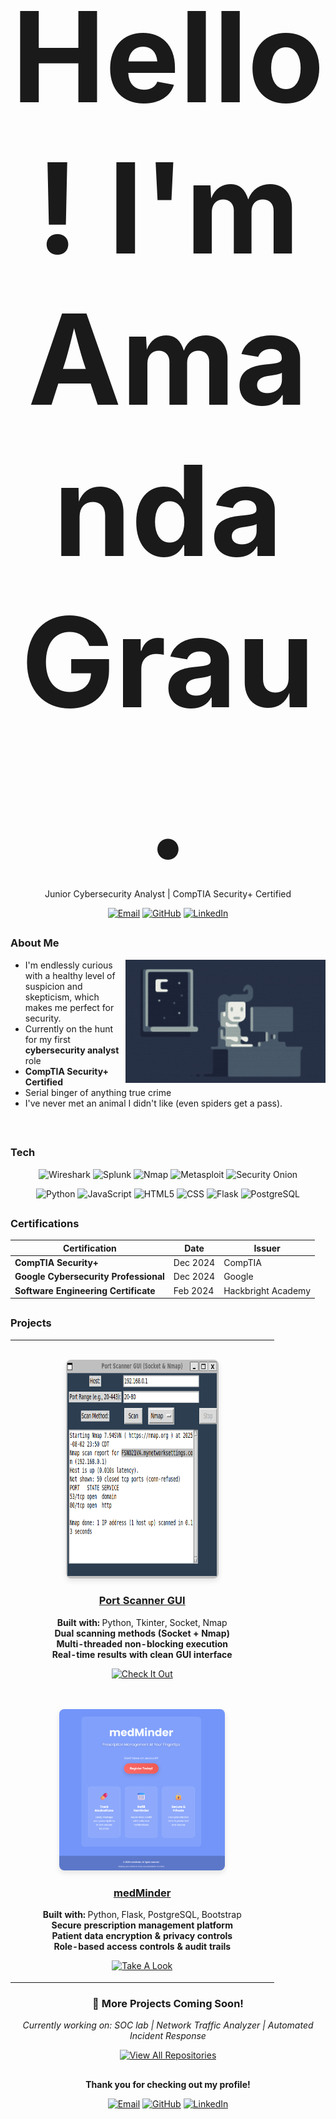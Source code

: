 <div align="center">

<strong style="font-size: 12.5rem;">Hello! I'm Amanda Grau.</strong><br>
Junior Cybersecurity Analyst | CompTIA Security+ Certified

[![Email](https://img.shields.io/badge/Email-00c176?style=for-the-badge&logo=gmail&logoColor=white)](mailto:agrau.dev@gmail.com)
[![GitHub](https://img.shields.io/badge/GitHub-333c76?style=for-the-badge&logo=github&logoColor=white)](https://github.com/AmandaGrau)
[![LinkedIn](https://img.shields.io/badge/LinkedIn-3B82F6?style=for-the-badge&logo=linkedin&logoColor=white)](https://linkedin.com/in/amandargrau)

</div>

##
### About Me
<img align="right" alt="Terminal" width="320" src="https://raw.githubusercontent.com/AVS1508/AVS1508/master/assets/Night-Coding.gif">

+ I'm endlessly curious with a healthy level of suspicion and skepticism,
  which makes me perfect for security. 
+ Currently on the hunt for my first **cybersecurity analyst** role 
+ **CompTIA Security+ Certified**
+ Serial binger of anything true crime
+ I've never met an animal I didn't like (even spiders get a pass).

<br>

##
### Tech

<div align="center">

![Wireshark](https://img.shields.io/badge/Wireshark-3B82F6?style=for-the-badge&logo=wireshark&logoColor=white)
![Splunk](https://img.shields.io/badge/Splunk-00c176?style=for-the-badge&logo=tenable&logoColor=white)
![Nmap](https://img.shields.io/badge/Nmap-EF4444?style=for-the-badge&logo=nmap&logoColor=white)
![Metasploit](https://img.shields.io/badge/Metasploit-AB47BC?style=for-the-badge&logo=metasploit&logoColor=white)
![Security Onion](https://img.shields.io/badge/Security%20Onion-F97316?style=for-the-badge&logo=burpsuite&logoColor=white)

</div>

<div align="center">

![Python](https://img.shields.io/badge/Python-AB47BC?style=for-the-badge&logo=python&logoColor=white)
![JavaScript](https://img.shields.io/badge/JavaScript-F97316?style=for-the-badge&logo=javascript&logoColor=white)
![HTML5](https://img.shields.io/badge/HTML5-FFCA28?style=for-the-badge&logo=html5&logoColor=white)
![CSS](https://img.shields.io/badge/CSS-3B82F6?style=for-the-badge&logo=css&logoColor=white)
![Flask](https://img.shields.io/badge/Flask-EF4444?style=for-the-badge&logo=flask&logoColor=white)
![PostgreSQL](https://img.shields.io/badge/PostgreSQL-10B981?style=for-the-badge&logo=postgresql&logoColor=white)

</div>

##
### Certifications

<div align="center">

| Certification |  Date | Issuer 
|---|---|---|
| **CompTIA Security+** | Dec 2024 | CompTIA |
| **Google Cybersecurity Professional** | Dec 2024 | Google |
| **Software Engineering Certificate** | Feb 2024 | Hackbright Academy |

</div>

##
### Projects

<table width="100%" align="center">
<tr>

<td width="50%" align="center">

<img src="https://raw.githubusercontent.com/AmandaGrau/Assets/main/port-scanner.png"
    alt="Port Scanner GUI" 
     width="60%" 
     style="margin-top: 15px; border-radius: 8px; box-shadow: 0 4px 8px rgba(0,0,0,0.1); height: 350px; width: 350;"/>

<div align="center">

### [Port Scanner GUI](https://github.com/AmandaGrau/port_scanner)

**Built with:** Python, Tkinter, Socket, Nmap       
**Dual scanning methods (Socket + Nmap)**  
**Multi-threaded non-blocking execution**  
**Real-time results with clean GUI interface**  

</div>

<div align="center">

[![Check It Out](https://img.shields.io/badge/Check_It_Out-3B82F6?style=for-the-badge&logo=github&logoColor=white)](https://github.com/AmandaGrau/port_scanner)

</div>

<tr>
<td width="100%" align="center">

<img src="https://raw.githubusercontent.com/AmandaGrau/Assets/main/medMinder-home.png" 
    alt="medMinder App" 
     width="65%" 
     style="margin-top: 15px; border-radius: 8px; box-shadow: 0 4px 8px rgba(0,0,0,0.1); max-height: 350px; max-width: 400;"/>

<div align="center">

### [medMinder](https://github.com/AmandaGrau/medMinder)

**Built with:** Python, Flask, PostgreSQL, Bootstrap    
**Secure prescription management platform**  
**Patient data encryption & privacy controls**  
**Role-based access controls & audit trails**

</div>

<div align="center">

[![Take A Look](https://img.shields.io/badge/Take_A_Look-AB47BC?style=for-the-badge&logo=github&logoColor=white)](https://github.com/AmandaGrau/medMinder)

</div>

</td>
</tr>
</table>

<div align="center">

### 🚀 More Projects Coming Soon!

*Currently working on: SOC lab | Network Traffic Analyzer | Automated Incident Response*

[![View All Repositories](https://img.shields.io/badge/View_All_Repositories-333c76?style=for-the-badge&logo=github&logoColor=white)](https://github.com/AmandaGrau?tab=repositories)

</div>

##
<div align="center">

**Thank you for checking out my profile!** 

[![Email](https://img.shields.io/badge/Email-00c176?style=for-the-badge&logo=gmail&logoColor=white)](mailto:agrau.dev@gmail.com)
[![GitHub](https://img.shields.io/badge/GitHub-333c76?style=for-the-badge&logo=github&logoColor=white)](https://github.com/AmandaGrau)
[![LinkedIn](https://img.shields.io/badge/LinkedIn-3B82F6?style=for-the-badge&logo=linkedin&logoColor=white)](https://linkedin.com/in/amandargrau)
<!-- [![Portfolio](https://img.shields.io/badge/Portfolio-A855F7?style=for-the-badge&logo=firefox&logoColor=white)](https://your-portfolio-link.com) -->

##
